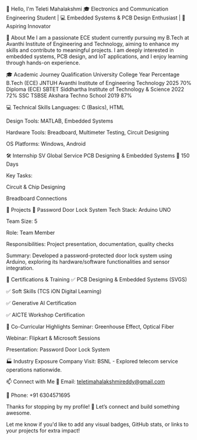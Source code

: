 👋 Hello, I'm Teleti Mahalakshmi
🎓 Electronics and Communication Engineering Student | 💻 Embedded Systems & PCB Design Enthusiast | 🔧 Aspiring Innovator

🚀 About Me
I am a passionate ECE student currently pursuing my B.Tech at Avanthi Institute of Engineering and Technology, aiming to enhance my skills and contribute to meaningful projects. I am deeply interested in embedded systems, PCB design, and IoT applications, and I enjoy learning through hands-on experience.

🎓 Academic Journey
Qualification	University	College	Year	Percentage
B.Tech (ECE)	JNTUH	Avanthi Institute of Engineering Technology	2025	70%
Diploma (ECE)	SBTET	Siddhartha Institute of Technology & Science	2022	72%
SSC	TSBSE	Akshara Techno School	2019	87%

💻 Technical Skills
Languages: C (Basics), HTML

Design Tools: MATLAB, Embedded Systems

Hardware Tools: Breadboard, Multimeter Testing, Circuit Designing

OS Platforms: Windows, Android

🛠️ Internship
SV Global Service
PCB Designing & Embedded Systems
📆 150 Days

Key Tasks:

Circuit & Chip Designing

Breadboard Connections

🚧 Projects
🔐 Password Door Lock System
Tech Stack: Arduino UNO

Team Size: 5

Role: Team Member

Responsibilities: Project presentation, documentation, quality checks

Summary: Developed a password-protected door lock system using Arduino, exploring its hardware/software functionalities and sensor integration.

🏅 Certifications & Training
✅ PCB Designing & Embedded Systems (SVGS)

✅ Soft Skills (TCS iON Digital Learning)

✅ Generative AI Certification

✅ AICTE Workshop Certification

🎤 Co-Curricular Highlights
Seminar: Greenhouse Effect, Optical Fiber

Webinar: Flipkart & Microsoft Sessions

Presentation: Password Door Lock System

🏭 Industry Exposure
Company Visit: BSNL - Explored telecom service operations nationwide.

📫 Connect with Me
📧 Email: teletimahalakshmireddy@gmail.com

📱 Phone: +91 6304571695

Thanks for stopping by my profile! 🚀 Let’s connect and build something awesome.

Let me know if you'd like to add any visual badges, GitHub stats, or links to your projects for extra impact!









